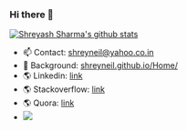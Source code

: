 ### Hi there 👋

[![Shreyash Sharma's github stats](https://github-readme-stats.vercel.app/api?username=shreyneil&show_icons=true&theme=tokyonight&count_private=true)](https://github.com/anuraghazra/github-readme-stats)

<!--
[![Top Langs](https://github-readme-stats.vercel.app/api/top-langs/?username=shreyneil&langs_count=10&hide=javascript,html,css)](https://github.com/anuraghazra/github-readme-stats)

**shreyneil/shreyneil** is a ✨ _special_ ✨ repository because its `README.md` (this file) appears on your GitHub profile.

Here are some ideas to get you started:

- 🔭 I’m currently working on ...
- 🌱 I’m currently learning ...
- 👯 I’m looking to collaborate on ...
- 🤔 I’m looking for help with ...
- 💬 Ask me about ...
- 📫 How to reach me: ...
- 😄 Pronouns: ...
- ⚡ Fun fact: ...
-->

- 📫 Contact: shreyneil@yahoo.co.in
- 🔭 Background: [shreyneil.github.io/Home/](shreyneil.github.io/Home)
- :earth_americas: Linkedin: [link](https://www.linkedin.com/in/shreyash-sharma-b19918117/)
- :earth_americas: Stackoverflow: [link](https://stackoverflow.com/users/8095759/shreyash-sharma)
- :earth_americas: Quora: [link](https://www.quora.com/profile/Shreyash-Sharma-1)
- ![](https://komarev.com/ghpvc/?username=shreyneil&color=blueviolet)
